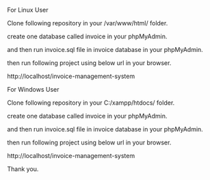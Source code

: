 For Linux User

Clone following repository in your /var/www/html/ folder. 

create one database called invoice in your phpMyAdmin.

and then run invoice.sql file in invoice database in your phpMyAdmin.

then run following project using below url in your browser. 

http://localhost/invoice-management-system

For Windows User

Clone following repository in your C:/xampp/htdocs/ folder. 

create one database called invoice in your phpMyAdmin.

and then run invoice.sql file in invoice database in your phpMyAdmin.

then run following project using below url in your browser. 

http://localhost/invoice-management-system

Thank you.